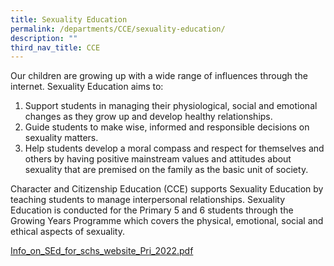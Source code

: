 ```yaml
---
title: Sexuality Education
permalink: /departments/CCE/sexuality-education/
description: ""
third_nav_title: CCE
---
```

Our children are growing up with a wide range of influences through the internet. Sexuality Education aims to:

1.  Support students in managing their physiological, social and emotional changes as they grow up and develop healthy relationships.
2.  Guide students to make wise, informed and responsible decisions on sexuality matters.
3.  Help students develop a moral compass and respect for themselves and others by having positive mainstream values and attitudes about sexuality that are premised on the family as the basic unit of society.

  

Character and Citizenship Education (CCE) supports Sexuality Education by teaching students to manage interpersonal relationships. Sexuality Education is conducted for the Primary 5 and 6 students through the Growing Years Programme which covers the physical, emotional, social and ethical aspects of sexuality.

[Info_on_SEd_for_schs_website_Pri_2022.pdf]()